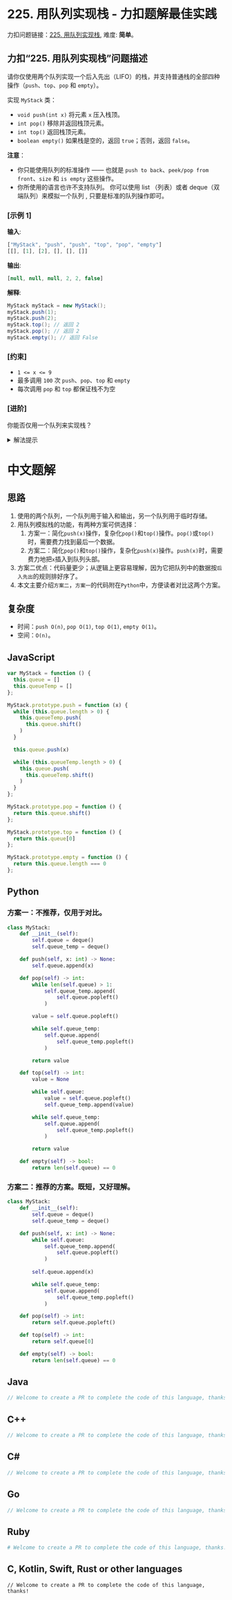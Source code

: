 # 225. 用队列实现栈 - 力扣题解最佳实践
力扣问题链接：[225. 用队列实现栈](https://leetcode.cn/problems/implement-stack-using-queues), 难度: **简单**。

## 力扣“225. 用队列实现栈”问题描述
请你仅使用两个队列实现一个后入先出（LIFO）的栈，并支持普通栈的全部四种操作（`push`、`top`、`pop` 和 `empty`）。

实现 `MyStack` 类：

- `void push(int x)` 将元素 `x` 压入栈顶。
- `int pop()` 移除并返回栈顶元素。
- `int top()` 返回栈顶元素。
- `boolean empty()` 如果栈是空的，返回 `true`；否则，返回 `false`。

**注意**：

- 你只能使用队列的标准操作 —— 也就是 `push to back`、`peek/pop from front`、`size` 和 `is empty` 这些操作。
- 你所使用的语言也许不支持队列。 你可以使用 list （列表）或者 deque（双端队列）来模拟一个队列 , 只要是标准的队列操作即可。

### [示例 1]
**输入**:
```javascript
["MyStack", "push", "push", "top", "pop", "empty"]
[[], [1], [2], [], [], []]
```

**输出**:
```javascript
[null, null, null, 2, 2, false]
```

**解释**:
```java
MyStack myStack = new MyStack();
myStack.push(1);
myStack.push(2);
myStack.top(); // 返回 2
myStack.pop(); // 返回 2
myStack.empty(); // 返回 False
```

### [约束]
- `1 <= x <= 9`
- 最多调用 `100` 次 `push`、`pop`、`top` 和 `empty`
- 每次调用 `pop` 和 `top` 都保证栈不为空

### [进阶]
你能否仅用一个队列来实现栈？

<details>
   <summary>解法提示</summary>
可以只用一个队列。
<br>
改动只在`push`方法。只需要想办法不借助另一个`queue_temp`，把`x`插入到队列的头部。
<br>
在实现`push`方法时，先`queue.push(x)`，然后，执行`queue.length - 1`次`value = queue.pop(); queue.push(value)`即可。
</details>

# 中文题解
## 思路
1. 使用的两个队列，一个队列用于输入和输出，另一个队列用于临时存储。
2. 用队列模拟栈的功能，有两种方案可供选择：
    1. 方案一：简化`push(x)`操作，复杂化`pop()`和`top()`操作。`pop()`或`top()`时，需要费力找到最后一个数据。
    2. 方案二：简化`pop()`和`top()`操作，复杂化`push(x)`操作。`push(x)`时，需要费力地把`x`插入到队列头部。
3. 方案二优点：代码量更少；从逻辑上更容易理解，因为它把队列中的数据按`后入先出`的规则排好序了。
4. 本文主要介绍`方案二`，`方案一`的代码附在`Python`中，方便读者对比这两个方案。

## 复杂度
* 时间：`push O(n)`, `pop O(1)`, `top O(1)`, `empty O(1)`。
* 空间：`O(n)`。

## JavaScript
```javascript
var MyStack = function () {
  this.queue = []
  this.queueTemp = []
};

MyStack.prototype.push = function (x) {
  while (this.queue.length > 0) {
    this.queueTemp.push(
      this.queue.shift()
    )
  }

  this.queue.push(x)

  while (this.queueTemp.length > 0) {
    this.queue.push(
      this.queueTemp.shift()
    )
  }
};

MyStack.prototype.pop = function () {
  return this.queue.shift()
};

MyStack.prototype.top = function () {
  return this.queue[0]
};

MyStack.prototype.empty = function () {
  return this.queue.length === 0
};
```

## Python
### 方案一：不推荐，仅用于对比。
```python
class MyStack:
    def __init__(self):
        self.queue = deque()
        self.queue_temp = deque()

    def push(self, x: int) -> None:
        self.queue.append(x)

    def pop(self) -> int:
        while len(self.queue) > 1:
            self.queue_temp.append(
                self.queue.popleft()
            )

        value = self.queue.popleft()

        while self.queue_temp:
            self.queue.append(
                self.queue_temp.popleft()
            )

        return value

    def top(self) -> int:
        value = None

        while self.queue:
            value = self.queue.popleft()
            self.queue_temp.append(value)

        while self.queue_temp:
            self.queue.append(
                self.queue_temp.popleft()
            )

        return value

    def empty(self) -> bool:
        return len(self.queue) == 0
```

### 方案二：推荐的方案。既短，又好理解。
```python
class MyStack:
    def __init__(self):
        self.queue = deque()
        self.queue_temp = deque()

    def push(self, x: int) -> None:
        while self.queue:
            self.queue_temp.append(
                self.queue.popleft()
            )
        
        self.queue.append(x)

        while self.queue_temp:
            self.queue.append(
                self.queue_temp.popleft()
            )

    def pop(self) -> int:
        return self.queue.popleft()

    def top(self) -> int:
        return self.queue[0]

    def empty(self) -> bool:
        return len(self.queue) == 0
```

## Java
```java
// Welcome to create a PR to complete the code of this language, thanks!
```

## C++
```cpp
// Welcome to create a PR to complete the code of this language, thanks!
```

## C#
```c#
// Welcome to create a PR to complete the code of this language, thanks!
```

## Go
```go
// Welcome to create a PR to complete the code of this language, thanks!
```

## Ruby
```ruby
# Welcome to create a PR to complete the code of this language, thanks!
```

## C, Kotlin, Swift, Rust or other languages
```
// Welcome to create a PR to complete the code of this language, thanks!
```
